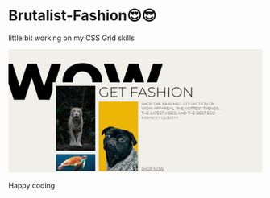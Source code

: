 # Brutalist-Fashion😍😎

little bit working on my CSS Grid skills



![Alt text](<Screenshot 2024-01-27 164430-1.png>)


Happy coding